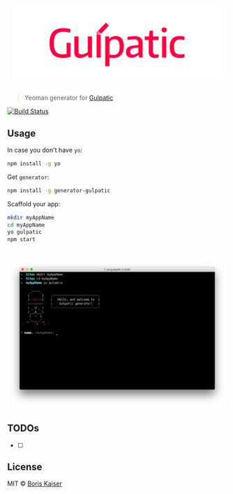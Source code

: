 # ![Gulpatic](https://raw.githubusercontent.com/gulpaticjs/gulpatic/demo/resources/logo.png)
> Yeoman generator for [Gulpatic](https://github.com/gulpaticjs/gulpatic)

[![Build Status](https://travis-ci.org/gulpaticjs/generator-gulpatic.svg?branch=develop)](https://travis-ci.org/gulpaticjs/generator-gulpatic)

## Usage
In case you don't have `yo`:
```bash
npm install -g yo
```

Get `generator`:
```bash
npm install -g generator-gulpatic
```

Scaffold your app:
```bash
mkdir myAppName
cd myAppName
yo gulpatic
npm start
```

# ![Screenshot](https://raw.githubusercontent.com/gulpaticjs/generator-gulpatic/develop/screenshot.png)


## TODOs
- [ ]


## License
MIT © [Boris Kaiser](http://kaiser.wtf)
